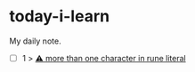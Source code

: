 # today-i-learn
My daily note.


- [ ] 1 > [ ⚠️ more than one character in rune literal](days/2022_01_06.md)
